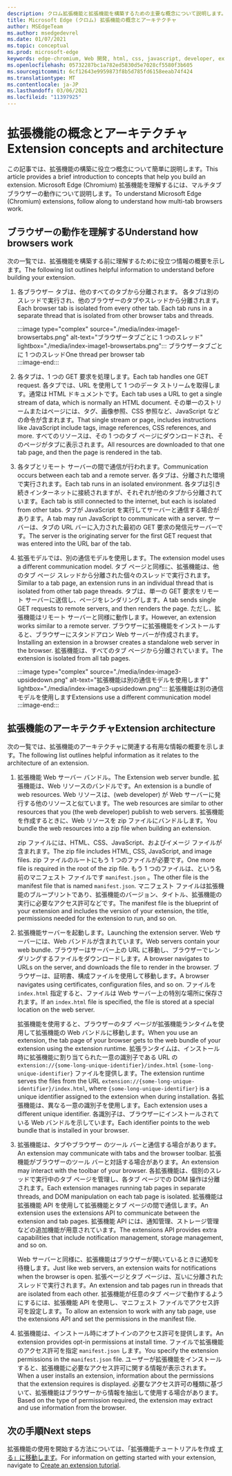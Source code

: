 ```yaml
---
description: クロム拡張機能と拡張機能を構築するための主要な概念について説明します。
title: Microsoft Edge (クロム) 拡張機能の概念とアーキテクチャ
author: MSEdgeTeam
ms.author: msedgedevrel
ms.date: 01/07/2021
ms.topic: conceptual
ms.prod: microsoft-edge
keywords: edge-chromium, Web 開発, html, css, javascript, developer, extensions
ms.openlocfilehash: 05732287bc1a782ed5830d5e7028cf5580f3b605
ms.sourcegitcommit: 6cf12643e9959873f8b5d785fd6158eeab74f424
ms.translationtype: MT
ms.contentlocale: ja-JP
ms.lasthandoff: 03/06/2021
ms.locfileid: "11397925"
---
```

# <a name="extension-concepts-and-architecture"></a><span data-ttu-id="37af5-104">拡張機能の概念とアーキテクチャ</span><span class="sxs-lookup"><span data-stu-id="37af5-104">Extension concepts and architecture</span></span>  

<span data-ttu-id="37af5-105">この記事では、拡張機能の構築に役立つ概念について簡単に説明します。</span><span class="sxs-lookup"><span data-stu-id="37af5-105">This article provides a brief introduction to concepts that help you build an extension.</span></span>  <span data-ttu-id="37af5-106">Microsoft Edge \(Chromium\) 拡張機能を理解するには、マルチタブ ブラウザーの動作について説明します。</span><span class="sxs-lookup"><span data-stu-id="37af5-106">To understand Microsoft Edge \(Chromium\) extensions, follow along to understand how multi-tab browsers work.</span></span>  

## <a name="understand-how-browsers-work"></a><span data-ttu-id="37af5-107">ブラウザーの動作を理解する</span><span class="sxs-lookup"><span data-stu-id="37af5-107">Understand how browsers work</span></span>  

<span data-ttu-id="37af5-108">次の一覧では、拡張機能を構築する前に理解するために役立つ情報の概要を示します。</span><span class="sxs-lookup"><span data-stu-id="37af5-108">The following list outlines helpful information to understand before building your extension.</span></span>  

1.  <span data-ttu-id="37af5-109">各ブラウザー タブは、他のすべてのタブから分離されます。 各タブは別のスレッドで実行され、他のブラウザーのタブやスレッドから分離されます。</span><span class="sxs-lookup"><span data-stu-id="37af5-109">Each browser tab is isolated from every other tab.  Each tab runs in a separate thread that is isolated from other browser tabs and threads.</span></span>  
    
    :::image type="complex" source="./media/index-image1-browsertabs.png" alt-text="ブラウザータブごとに 1 つのスレッド" lightbox="./media/index-image1-browsertabs.png":::
       <span data-ttu-id="37af5-111">ブラウザータブごとに 1 つのスレッド</span><span class="sxs-lookup"><span data-stu-id="37af5-111">One thread per browser tab</span></span>  
    :::image-end:::  
    
1.  <span data-ttu-id="37af5-112">各タブは、1 つの GET 要求を処理します。</span><span class="sxs-lookup"><span data-stu-id="37af5-112">Each tab handles one GET request.</span></span>  <span data-ttu-id="37af5-113">各タブでは、URL を使用して 1 つのデータ ストリームを取得します。通常は HTML ドキュメントです。</span><span class="sxs-lookup"><span data-stu-id="37af5-113">Each tab uses a URL to get a single stream of data, which is normally an HTML document.</span></span>  <span data-ttu-id="37af5-114">その単一のストリームまたはページには、タグ、画像参照、CSS 参照など、JavaScript などの命令が含まれます。</span><span class="sxs-lookup"><span data-stu-id="37af5-114">That single stream or page, includes instructions like JavaScript include tags, image references, CSS references, and more.</span></span>  <span data-ttu-id="37af5-115">すべてのリソースは、その 1 つのタブ ページにダウンロードされ、そのページがタブに表示されます。</span><span class="sxs-lookup"><span data-stu-id="37af5-115">All resources are downloaded to that one tab page, and then the page is rendered in the tab.</span></span>  
1.  <span data-ttu-id="37af5-116">各タブとリモート サーバーの間で通信が行われます。</span><span class="sxs-lookup"><span data-stu-id="37af5-116">Communication occurs between each tab and a remote server.</span></span>  <span data-ttu-id="37af5-117">各タブは、分離された環境で実行されます。</span><span class="sxs-lookup"><span data-stu-id="37af5-117">Each tab runs in an isolated environment.</span></span>  <span data-ttu-id="37af5-118">各タブは引き続きインターネットに接続されますが、それぞれが他のタブから分離されています。</span><span class="sxs-lookup"><span data-stu-id="37af5-118">Each tab is still connected to the internet, but each is isolated from other tabs.</span></span>  <span data-ttu-id="37af5-119">タブが JavaScript を実行してサーバーと通信する場合があります。</span><span class="sxs-lookup"><span data-stu-id="37af5-119">A tab may run JavaScript to communicate with a server.</span></span>  <span data-ttu-id="37af5-120">サーバーは、タブの URL バーに入力された最初の GET 要求の発信元サーバーです。</span><span class="sxs-lookup"><span data-stu-id="37af5-120">The server is the originating server for the first GET request that was entered into the URL bar of the tab.</span></span>  
1.  <span data-ttu-id="37af5-121">拡張モデルでは、別の通信モデルを使用します。</span><span class="sxs-lookup"><span data-stu-id="37af5-121">The extension model uses a different communication model.</span></span>  <span data-ttu-id="37af5-122">タブ ページと同様に、拡張機能は、他のタブ ページ スレッドから分離された個々のスレッドで実行されます。</span><span class="sxs-lookup"><span data-stu-id="37af5-122">Similar to a tab page, an extension runs in an individual thread that is isolated from other tab page threads.</span></span>  <span data-ttu-id="37af5-123">タブは、単一の GET 要求をリモート サーバーに送信し、ページをレンダリングします。</span><span class="sxs-lookup"><span data-stu-id="37af5-123">A tab sends single GET requests to remote servers, and then renders the page.</span></span>  <span data-ttu-id="37af5-124">ただし、拡張機能はリモート サーバーと同様に動作します。</span><span class="sxs-lookup"><span data-stu-id="37af5-124">However, an extension works similar to a remote server.</span></span>  <span data-ttu-id="37af5-125">ブラウザーに拡張機能をインストールすると、ブラウザーにスタンドアロン Web サーバーが作成されます。</span><span class="sxs-lookup"><span data-stu-id="37af5-125">Installing an extension in a browser creates a standalone web server in the browser.</span></span>  <span data-ttu-id="37af5-126">拡張機能は、すべてのタブ ページから分離されています。</span><span class="sxs-lookup"><span data-stu-id="37af5-126">The extension is isolated from all tab pages.</span></span>  
    
    :::image type="complex" source="./media/index-image3-upsidedown.png" alt-text="拡張機能は別の通信モデルを使用します" lightbox="./media/index-image3-upsidedown.png":::
       <span data-ttu-id="37af5-128">拡張機能は別の通信モデルを使用します</span><span class="sxs-lookup"><span data-stu-id="37af5-128">Extensions use a different communication model</span></span>  
    :::image-end:::  
    
## <a name="extension-architecture"></a><span data-ttu-id="37af5-129">拡張機能のアーキテクチャ</span><span class="sxs-lookup"><span data-stu-id="37af5-129">Extension architecture</span></span>  

<span data-ttu-id="37af5-130">次の一覧では、拡張機能のアーキテクチャに関連する有用な情報の概要を示します。</span><span class="sxs-lookup"><span data-stu-id="37af5-130">The following list outlines helpful information as it relates to the architecture of an extension.</span></span>  

1.  <span data-ttu-id="37af5-131">拡張機能 Web サーバー バンドル。</span><span class="sxs-lookup"><span data-stu-id="37af5-131">The Extension web server bundle.</span></span>  <span data-ttu-id="37af5-132">拡張機能は、Web リソースのバンドルです。</span><span class="sxs-lookup"><span data-stu-id="37af5-132">An extension is a bundle of web resources.</span></span>  <span data-ttu-id="37af5-133">Web リソースは、\(web developer\) が Web サーバーに発行する他のリソースと似ています。</span><span class="sxs-lookup"><span data-stu-id="37af5-133">The web resources are similar to other resources that you \(the web developer\) publish to web servers.</span></span>  <span data-ttu-id="37af5-134">拡張機能を作成するときに、Web リソースを zip ファイルにバンドルします。</span><span class="sxs-lookup"><span data-stu-id="37af5-134">You bundle the web resources into a zip file when building an extension.</span></span>  
    
    <span data-ttu-id="37af5-135">zip ファイルには、HTML、CSS、JavaScript、およびイメージ ファイルが含まれます。</span><span class="sxs-lookup"><span data-stu-id="37af5-135">The zip file includes HTML, CSS, JavaScript, and image files.</span></span>  <span data-ttu-id="37af5-136">zip ファイルのルートにもう 1 つのファイルが必要です。</span><span class="sxs-lookup"><span data-stu-id="37af5-136">One more file is required in the root of the zip file.</span></span>  <span data-ttu-id="37af5-137">もう 1 つのファイルは、という名前のマニフェスト ファイルです `manifest.json` 。</span><span class="sxs-lookup"><span data-stu-id="37af5-137">The other file is the manifest file that is named `manifest.json`.</span></span>  <span data-ttu-id="37af5-138">マニフェスト ファイルは拡張機能のブループリントであり、拡張機能のバージョン、タイトル、拡張機能の実行に必要なアクセス許可などです。</span><span class="sxs-lookup"><span data-stu-id="37af5-138">The manifest file is the blueprint of your extension and includes the version of your extension, the title, permissions needed for the extension to run, and so on.</span></span>  
    
1.  <span data-ttu-id="37af5-139">拡張機能サーバーを起動します。</span><span class="sxs-lookup"><span data-stu-id="37af5-139">Launching the extension server.</span></span>  <span data-ttu-id="37af5-140">Web サーバーには、Web バンドルが含まれています。</span><span class="sxs-lookup"><span data-stu-id="37af5-140">Web servers contain your web bundle.</span></span>  <span data-ttu-id="37af5-141">ブラウザーはサーバー上の URL に移動し、ブラウザーでレンダリングするファイルをダウンロードします。</span><span class="sxs-lookup"><span data-stu-id="37af5-141">A browser navigates to URLs on the server, and downloads the file to render in the browser.</span></span>  <span data-ttu-id="37af5-142">ブラウザーは、証明書、構成ファイルを使用して移動します。</span><span class="sxs-lookup"><span data-stu-id="37af5-142">A browser navigates using certificates, configuration files, and so on.</span></span>  <span data-ttu-id="37af5-143">ファイルを `index.html` 指定すると、ファイルは Web サーバー上の特別な場所に保存されます。</span><span class="sxs-lookup"><span data-stu-id="37af5-143">If an `index.html` file is specified, the file is stored at a special location on the web server.</span></span>  
    
    <span data-ttu-id="37af5-144">拡張機能を使用すると、ブラウザーのタブ ページが拡張機能ランタイムを使用して拡張機能の Web バンドルに移動します。</span><span class="sxs-lookup"><span data-stu-id="37af5-144">When you use an extension, the tab page of your browser gets to the web bundle of your extension using the extension runtime.</span></span>  <span data-ttu-id="37af5-145">拡張ランタイムは、インストール時に拡張機能に割り当てられた一意の識別子である URL の `extension://{some-long-unique-identifier}/index.html` `{some-long-unique-identifier}` ファイルを提供します。</span><span class="sxs-lookup"><span data-stu-id="37af5-145">The extension runtime serves the files from the URL `extension://{some-long-unique-identifier}/index.html`, where `{some-long-unique-identifier}` is a unique identifier assigned to the extension when during installation.</span></span>  <span data-ttu-id="37af5-146">各拡張機能は、異なる一意の識別子を使用します。</span><span class="sxs-lookup"><span data-stu-id="37af5-146">Each extension uses a different unique identifier.</span></span>  <span data-ttu-id="37af5-147">各識別子は、ブラウザーにインストールされている Web バンドルを示しています。</span><span class="sxs-lookup"><span data-stu-id="37af5-147">Each identifier points to the web bundle that is installed in your browser.</span></span>  
    
1.  <span data-ttu-id="37af5-148">拡張機能は、タブやブラウザー のツール バーと通信する場合があります。</span><span class="sxs-lookup"><span data-stu-id="37af5-148">An extension may communicate with tabs and the browser toolbar.</span></span>  <span data-ttu-id="37af5-149">拡張機能がブラウザーのツール バーと対話する場合があります。</span><span class="sxs-lookup"><span data-stu-id="37af5-149">An extension may interact with the toolbar of your browser.</span></span>  <span data-ttu-id="37af5-150">各拡張機能は、個別のスレッドで実行中のタブ ページを管理し、各タブ ページでの DOM 操作は分離されます。</span><span class="sxs-lookup"><span data-stu-id="37af5-150">Each extension manages running tab pages in separate threads, and DOM manipulation on each tab page is isolated.</span></span>  <span data-ttu-id="37af5-151">拡張機能は拡張機能 API を使用して拡張機能とタブ ページの間で通信します。</span><span class="sxs-lookup"><span data-stu-id="37af5-151">An extension uses the extensions API to communicate between the extension and tab pages.</span></span>  <span data-ttu-id="37af5-152">拡張機能 API には、通知管理、ストレージ管理などの追加機能が用意されています。</span><span class="sxs-lookup"><span data-stu-id="37af5-152">The extensions API provides extra capabilities that include notification management, storage management, and so on.</span></span>  
    
    <span data-ttu-id="37af5-153">Web サーバーと同様に、拡張機能はブラウザーが開いているときに通知を待機します。</span><span class="sxs-lookup"><span data-stu-id="37af5-153">Just like web servers, an extension waits for notifications when the browser is open.</span></span>  <span data-ttu-id="37af5-154">拡張ページとタブ ページは、互いに分離されたスレッドで実行されます。</span><span class="sxs-lookup"><span data-stu-id="37af5-154">An extension and tab pages run in threads that are isolated from each other.</span></span>  <span data-ttu-id="37af5-155">拡張機能が任意のタブ ページで動作するようにするには、拡張機能 API を使用し、マニフェスト ファイルでアクセス許可を設定します。</span><span class="sxs-lookup"><span data-stu-id="37af5-155">To allow an extension to work with any tab page, use the extensions API and set the permissions in the manifest file.</span></span>  
    
1.  <span data-ttu-id="37af5-156">拡張機能は、インストール時にオプトインのアクセス許可を提供します。</span><span class="sxs-lookup"><span data-stu-id="37af5-156">An extension provides opt-in permissions at install time.</span></span>  <span data-ttu-id="37af5-157">ファイルで拡張機能のアクセス許可を指定 `manifest.json` します。</span><span class="sxs-lookup"><span data-stu-id="37af5-157">You specify the extension permissions in the `manifest.json` file.</span></span>  <span data-ttu-id="37af5-158">ユーザーが拡張機能をインストールすると、拡張機能に必要なアクセス許可に関する情報が表示されます。</span><span class="sxs-lookup"><span data-stu-id="37af5-158">When a user installs an extension, information about the permissions that the extension requires is displayed.</span></span>  <span data-ttu-id="37af5-159">必要なアクセス許可の種類に基づいて、拡張機能はブラウザーから情報を抽出して使用する場合があります。</span><span class="sxs-lookup"><span data-stu-id="37af5-159">Based on the type of permission required, the extension may extract and use information from the browser.</span></span>  
    
## <a name="next-steps"></a><span data-ttu-id="37af5-160">次の手順</span><span class="sxs-lookup"><span data-stu-id="37af5-160">Next steps</span></span>  

<span data-ttu-id="37af5-161">拡張機能の使用を開始する方法については、「拡張機能チュートリアルを作成 [する」に移動します][CreateAnExtensionPart1]。</span><span class="sxs-lookup"><span data-stu-id="37af5-161">For information on getting started with your extension, navigate to [Create an extension tutorial][CreateAnExtensionPart1].</span></span>  

<!-- links -->  

[CreateAnExtensionPart1]: ./part1-simple-extension.md "拡張機能のチュートリアルを作成する - パート 1 |Microsoft Docs"  
